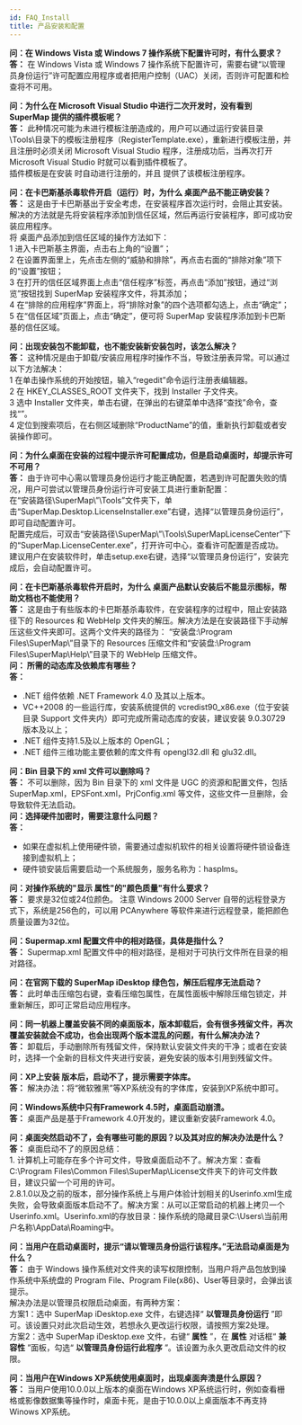 ```yaml
---
id: FAQ_Install
title: 产品安装和配置
---
```

**问：在 Windows Vista 或 Windows 7 操作系统下配置许可时，有什么要求？**   
**答：**   在 Windows Vista 或 Windows 7 操作系统下配置许可，需要右键“以管理员身份运行”许可配置应用程序或者把用户控制（UAC）关闭，否则许可配置和检查将不可用。   

**问：为什么在 Microsoft Visual Studio 中进行二次开发时，没有看到 SuperMap 提供的插件模板呢？**   
**答：** 此种情况可能为未进行模板注册造成的，用户可以通过运行安装目录\Tools\目录下的模板注册程序（RegisterTemplate.exe），重新进行模板注册，并且注册时必须关闭 Microsoft Visual Studio 程序，注册成功后，当再次打开 Microsoft Visual Studio 时就可以看到插件模板了。  
插件模板是在安装  时自动进行注册的，并且  提供了该模板注册程序。   

**问：在卡巴斯基杀毒软件开启（运行）时，为什么 桌面产品不能正确安装？**  
**答：** 
这是由于卡巴斯基出于安全考虑，在安装程序首次运行时，会阻止其安装。解决的方法就是先将安装程序添加到信任区域，然后再运行安装程序，即可成功安装应用程序。  
将  桌面产品添加到信任区域的操作方法如下：  
1 进入卡巴斯基主界面，点击右上角的“设置”；  
2 在设置界面里上，先点击左侧的“威胁和排除”，再点击右面的“排除对象”项下的“设置”按钮；  
3 在打开的信任区域界面上点击“信任程序”标签，再点击“添加”按钮，通过“浏览”按钮找到 SuperMap 安装程序文件，将其添加；  
4 在“排除的应用程序”界面上，将“排除对象”的四个选项都勾选上，点击“确定”；  
5 在“信任区域”页面上，点击“确定”，便可将 SuperMap 安装程序添加到卡巴斯基的信任区域。  
  
**问：出现安装包不能卸载，也不能安装新安装包时，该怎么解决？**  
**答：**   这种情况是由于卸载/安装应用程序时操作不当，导致注册表异常。可以通过以下方法解决：  
1 在单击操作系统的开始按钮，输入“regedit”命令运行注册表编辑器。  
2 在 HKEY_CLASSES_ROOT 文件夹下，找到 Installer 子文件夹。  
3 选中 Installer 文件夹，单击右键，在弹出的右键菜单中选择“查找”命令，查找“”。  
4 定位到搜索项后，在右侧区域删除“ProductName”的值，重新执行卸载或者安装操作即可。  
  
**问：为什么桌面在安装的过程中提示许可配置成功，但是启动桌面时，却提示许可不可用？**  
**答：**   由于许可中心需以管理员身份运行才能正确配置，若遇到许可配置失败的情况，用户可尝试以管理员身份运行许可安装工具进行重新配置：  
在“安装路径\SuperMap\”\Tools”文件夹下，单击“SuperMap.Desktop.LicenseInstaller.exe”右键，选择“以管理员身份运行”，即可自动配置许可。  
配置完成后，可双击“安装路径\SuperMap\”\Tools\SuperMapLicenseCenter”下的“SuperMap.LicenseCenter.exe”，打开许可中心，查看许可配置是否成功。  
建议用户在安装软件时，单击setup.exe右键，选择“以管理员身份运行”，安装完成后，会自动配置许可。  
  
**问：在卡巴斯基杀毒软件开启时，为什么 桌面产品默认安装后不能显示图标，帮助文档也不能使用？**  
**答：**   这是由于有些版本的卡巴斯基杀毒软件，在安装程序的过程中，阻止安装路径下的 Resources 和 WebHelp
文件夹的解压。解决方法是在安装路径下手动解压这些文件夹即可。这两个文件夹的路径为： “安装盘:\Program Files\SuperMap\\”目录下的
Resources 压缩文件和“安装盘:\Program Files\SuperMap\\Help\”目录下的 WebHelp 压缩文件。  
**问： 所需的动态库及依赖库有哪些？**  
**答：** 

  * .NET 组件依赖 .NET Framework 4.0 及其以上版本。 
  * VC++2008 的一些运行库，安装系统提供的 vcredist90_x86.exe（位于安装目录 Support 文件夹内）即可完成所需动态库的安装，建议安装 9.0.30729 版本及以上；
  * .NET 组件支持1.5及以上版本的 OpenGL；
  * .NET 组件三维功能主要依赖的库文件有 opengl32.dll 和 glu32.dll。

  
**问：Bin 目录下的 xml 文件可以删除吗？**  
**答：**   不可以删除，因为 Bin 目录下的 xml 文件是 UGC 的资源和配置文件，包括
SuperMap.xml，EPSFont.xml，PrjConfig.xml 等文件，这些文件一旦删除，会导致软件无法启动。  
**问：选择硬件加密时，需要注意什么问题？**  
**答：** 

  * 如果在虚拟机上使用硬件锁，需要通过虚拟机软件的相关设置将硬件锁设备连接到虚拟机上；
  * 硬件锁安装后需要启动一个系统服务，服务名称为：hasplms。

  
**问：对操作系统的"显示 属性"的"颜色质量"有什么要求？**  
**答：**   要求是32位或24位颜色。 注意 Windows 2000 Server 自带的远程登录方式下，系统是256色的，可以用 PCAnywhere 等软件来进行远程登录，能把颜色质量设置为32位。  

**问：Supermap.xml 配置文件中的相对路径，具体是指什么？**  
**答：**   Supermap.xml 配置文件中的相对路径，是相对于可执行文件所在目录的相对路径。    

**问：在官网下载的 SuperMap iDesktop 绿色包，解压后程序无法启动？**  
**答：**   此时单击压缩包右键，查看压缩包属性，在属性面板中解除压缩包锁定，并重新解压，即可正常启动应用程序。  

**问：同一机器上覆盖安装不同的桌面版本，版本卸载后，会有很多残留文件，再次覆盖安装就会不成功，也会出现两个版本混乱的问题，有什么解决办法？**  
**答：**   卸载后，手动删除所有残留文件，保持默认安装文件夹的干净；或者在安装时，选择一个全新的目标文件夹进行安装，避免安装的版本引用到残留文件。    

**问：XP上安装 版本后，启动不了，提示需要字体库。**  
**答：**   解决办法：将“微软雅黑”等XP系统没有的字体库，安装到XP系统中即可。  

**问：Windows系统中只有Framework 4.5时，桌面启动崩溃。**  
**答：**   桌面产品是基于Framework 4.0开发的，建议重新安装Framework 4.0。    

**问：桌面突然启动不了，会有哪些可能的原因？以及其对应的解决办法是什么？**  
**答：**   桌面启动不了的原因总结：  
1\. 计算机上可能存在多个许可文件，导致桌面启动不了。解决方案：查看C:\Program Files\Common
Files\SuperMap\License文件夹下的许可文件数目，建议只留一个可用的许可。  
2\.8.1.0以及之前的版本，部分操作系统上与用户体验计划相关的Userinfo.xml生成失败，会导致桌面版本启动不了。解决方案：从可以正常启动的机器上拷贝一个Userinfo.xml。Userinfo.xml的存放目录：操作系统的隐藏目录C:\Users\当前用户名称\AppData\Roaming中。    

**问：当用户在启动桌面时，提示“请以管理员身份运行该程序。”无法启动桌面是为什么？**  
**答：**   由于 Windows 操作系统对文件夹的读写权限控制，当用户将产品包放到操作系统中系统盘的 Program File、Program File(x86)、User等目录时，会弹出该提示。  
解决办法是以管理员权限启动桌面，有两种方案：  
方案1：选中 SuperMap iDesktop.exe 文件，右键选择“ **以管理员身份运行**
”即可。该设置只对此次启动生效，若想永久更改运行权限，请按照方案2处理。  
方案2：选中 SuperMap iDesktop.exe 文件，右键“ **属性** ”，在 **属性** 对话框“ **兼容性** ”面板，勾选“
**以管理员身份运行此程序** ”。该设置为永久更改启动文件的权限。   

**问：当用户在Windows XP系统使用桌面时，出现桌面奔溃是什么原因？**  
**答：**   当用户使用10.0.0以上版本的桌面在Windows
XP系统运行时，例如查看栅格或影像数据集等操作时，桌面卡死，是由于10.0.0以上桌面版本不再支持Winows XP系统。  
  
